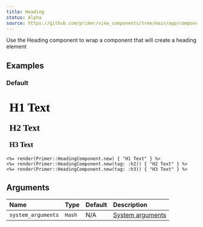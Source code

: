 ```yaml
---
title: Heading
status: Alpha
source: https://github.com/primer/view_components/tree/main/app/components/primer/heading_component.rb
---
```


<!-- Warning: AUTO-GENERATED file, do not edit. Add code comments to your Ruby instead <3 -->

Use the Heading component to wrap a component that will create a heading element

## Examples

### Default

<iframe style="width: 100%; border: 0px; height: 154px;" srcdoc="<html class='Box height-full p-3'><head><link href='https://unpkg.com/@primer/css/dist/primer.css' rel='stylesheet'></head><body><h1>H1 Text</h1><h2>H2 Text</h2><h3>H3 Text</h3></body></html>"></iframe>

```erb
<%= render(Primer::HeadingComponent.new) { "H1 Text" } %>
<%= render(Primer::HeadingComponent.new(tag: :h2)) { "H2 Text" } %>
<%= render(Primer::HeadingComponent.new(tag: :h3)) { "H3 Text" } %>
```

## Arguments

| Name | Type | Default | Description |
| :- | :- | :- | :- |
| `system_arguments` | `Hash` | N/A | [System arguments](/system-arguments) |

